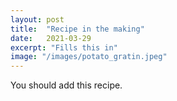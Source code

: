 ```yaml
---
layout: post
title:  "Recipe in the making"
date:   2021-03-29
excerpt: "Fills this in"
image: "/images/potato_gratin.jpeg"
---
```


You should add this recipe.
